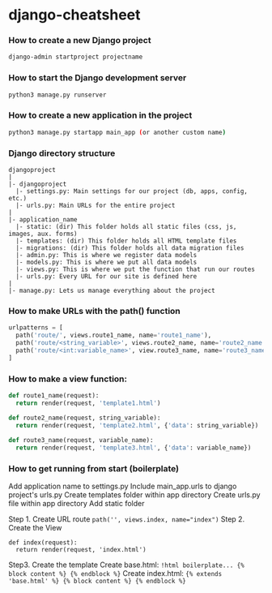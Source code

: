 # django-cheatsheet

### How to create a new Django project
```bash
django-admin startproject projectname
```

### How to start the Django development server
```bash
python3 manage.py runserver
```

### How to create a new application in the project
```bash
python3 manage.py startapp main_app (or another custom name)
```

### Django directory structure
```
djangoproject
|
|- djangoproject
  |- settings.py: Main settings for our project (db, apps, config, etc.)
  |- urls.py: Main URLs for the entire project
|
|- application_name
  |- static: (dir) This folder holds all static files (css, js, images, aux. forms)
  |- templates: (dir) This folder holds all HTML template files
  |- migrations: (dir) This folder holds all data migration files
  |- admin.py: This is where we register data models
  |- models.py: This is where we put all data models
  |- views.py: This is where we put the function that run our routes
  |- urls.py: Every URL for our site is defined here
|
|- manage.py: Lets us manage everything about the project
```
### How to make URLs with the path() function
```python
urlpatterns = [
  path('route/', views.route1_name, name='route1_name'),
  path('route/<string_variable>', views.route2_name, name='route2_name'),
  path('route/<int:variable_name>', view.route3_name, name='route3_name'),
]
```

### How to make a view function:
```python
def route1_name(request):
  return render(request, 'template1.html')

def route2_name(request, string_variable):
  return render(request, 'template2.html', {'data': string_variable})
  
def route3_name(request, variable_name):
  return render(request, 'template3.html', {'data': variable_name})
```

### How to get running from start (boilerplate)
Add application name to settings.py
Include main_app.urls to django project's urls.py
Create templates folder within app directory
Create urls.py file within app directory
Add static folder

Step 1. Create URL route 
  `path('', views.index, name="index")`
Step 2. Create the View
  ```
  def index(request):
    return render(request, 'index.html')
  ```
Step3. Create the template
  Create base.html:
    ```
    !html boilerplate...
    {% block content %}
    {% endblock %}
    ```
  Create index.html:
    ```
    {% extends 'base.html' %}
    {% block content %}
    {% endblock %}
    ```

  

